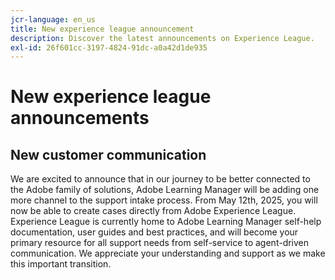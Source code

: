 ```yaml
---
jcr-language: en_us
title: New experience league announcement
description: Discover the latest announcements on Experience League.
exl-id: 26f601cc-3197-4824-91dc-a0a42d1de935
---
```

# New experience league announcements

## New customer communication 

We are excited to announce that in our journey to be better connected to the Adobe family of solutions, Adobe Learning Manager will be adding one more channel to the support intake process. From May 12th, 2025, you will now be able to create cases directly from Adobe Experience League. Experience League is currently home to Adobe Learning Manager self-help documentation, user guides and best practices, and will become your primary resource for all support needs from self-service to agent-driven communication. We appreciate your understanding and support as we make this important transition.
